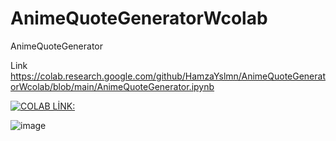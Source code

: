 # AnimeQuoteGeneratorWcolab
AnimeQuoteGenerator

Link https://colab.research.google.com/github/HamzaYslmn/AnimeQuoteGeneratorWcolab/blob/main/AnimeQuoteGenerator.ipynb

[![COLAB LİNK:](https://github.com/HamzaYslmn/AnimeQuoteGeneratorWcolab/assets/78810304/fde186ca-ff09-4c5f-8d7d-e0d03bd1131e)](https://colab.research.google.com/github/HamzaYslmn/AnimeQuoteGeneratorWcolab/blob/main/AnimeQuoteGenerator.ipynb)


![image](https://github.com/HamzaYslmn/AnimeQuoteGeneratorWcolab/assets/78810304/718f953e-7082-4818-840e-aa950885dcec)
